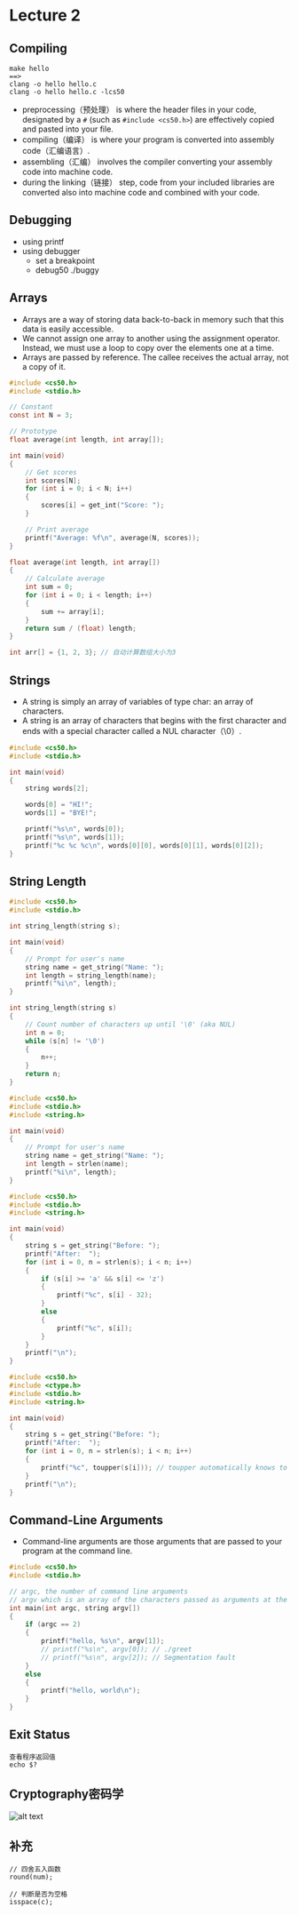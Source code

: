 # Lecture 2
## Compiling
```
make hello
==>
clang -o hello hello.c
clang -o hello hello.c -lcs50
```
* preprocessing（预处理） is where the header files in your code, designated by a `#` (such as `#include <cs50.h>`) are effectively copied and pasted into your file. 
* compiling（编译） is where your program is converted into assembly code（汇编语言）.
* assembling（汇编） involves the compiler converting your assembly code into machine code. 
* during the linking（链接） step, code from your included libraries are converted also into machine code and combined with your code.
## Debugging
* using printf
* using debugger
  * set a breakpoint
  * debug50 ./buggy
## Arrays
* Arrays are a way of storing data back-to-back in memory such that this data is easily accessible.
* We cannot assign one array to another using the assignment operator. Instead, we must use a loop to copy over the elements one at a time.
* Arrays are passed by reference. The callee receives the actual array, not a copy of it.
```c
#include <cs50.h>
#include <stdio.h>

// Constant
const int N = 3;

// Prototype
float average(int length, int array[]);

int main(void)
{
    // Get scores
    int scores[N];
    for (int i = 0; i < N; i++)
    {
        scores[i] = get_int("Score: ");
    }

    // Print average
    printf("Average: %f\n", average(N, scores));
}

float average(int length, int array[])
{
    // Calculate average
    int sum = 0;
    for (int i = 0; i < length; i++)
    {
        sum += array[i];
    }
    return sum / (float) length;
}
```
```c
int arr[] = {1, 2, 3}; // 自动计算数组大小为3
```
## Strings
* A string is simply an array of variables of type char: an array of characters.
* A string is an array of characters that begins with the first character and ends with a special character called a NUL character（\0）.
```c
#include <cs50.h>
#include <stdio.h>

int main(void)
{
    string words[2];

    words[0] = "HI!";
    words[1] = "BYE!";

    printf("%s\n", words[0]);
    printf("%s\n", words[1]);
    printf("%c %c %c\n", words[0][0], words[0][1], words[0][2]);
}
```
## String Length
```c
#include <cs50.h>
#include <stdio.h>

int string_length(string s);

int main(void)
{
    // Prompt for user's name
    string name = get_string("Name: ");
    int length = string_length(name);
    printf("%i\n", length);
}

int string_length(string s)
{
    // Count number of characters up until '\0' (aka NUL)
    int n = 0;
    while (s[n] != '\0')
    {
        n++;
    }
    return n;
}
```
```c
#include <cs50.h>
#include <stdio.h>
#include <string.h>

int main(void)
{
    // Prompt for user's name
    string name = get_string("Name: ");
    int length = strlen(name);
    printf("%i\n", length);
}
```
```c
#include <cs50.h>
#include <stdio.h>
#include <string.h>

int main(void)
{
    string s = get_string("Before: ");
    printf("After:  ");
    for (int i = 0, n = strlen(s); i < n; i++)
    {
        if (s[i] >= 'a' && s[i] <= 'z')
        {
            printf("%c", s[i] - 32);
        }
        else
        {
            printf("%c", s[i]);
        }
    }
    printf("\n");
}
```
```c
#include <cs50.h>
#include <ctype.h>
#include <stdio.h>
#include <string.h>

int main(void)
{
    string s = get_string("Before: ");
    printf("After:  ");
    for (int i = 0, n = strlen(s); i < n; i++)
    {
        printf("%c", toupper(s[i])); // toupper automatically knows to uppercase only lowercase characters
    }
    printf("\n");
}
```
## Command-Line Arguments
* Command-line arguments are those arguments that are passed to your program at the command line.
```c
#include <cs50.h>
#include <stdio.h>

// argc, the number of command line arguments
// argv which is an array of the characters passed as arguments at the command line.
int main(int argc, string argv[])
{
    if (argc == 2)
    {
        printf("hello, %s\n", argv[1]);
        // printf("%s\n", argv[0]); // ./greet
        // printf("%s\n", argv[2]); // Segmentation fault
    }
    else
    {
        printf("hello, world\n");
    }
}
```
## Exit Status
```
查看程序返回值
echo $?
```
## Cryptography密码学
![alt text](https://github.com/lzt0911/CS50/blob/main/Lecture_2_Arrays/images/image.png?raw=true)
## 补充
```
// 四舍五入函数
round(num);

// 判断是否为空格
isspace(c);
```